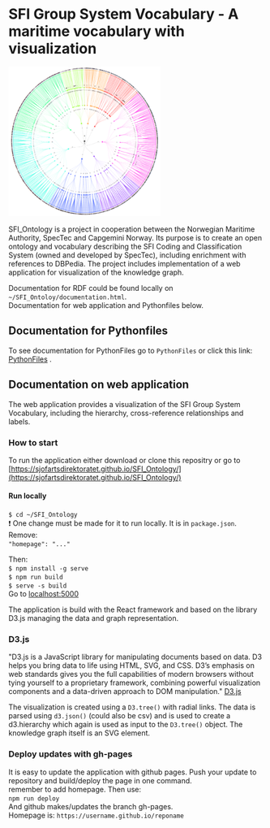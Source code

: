 # SFI Group System Vocabulary - A maritime vocabulary with visualization

<img src="images/logo.PNG" width="300">  

SFI_Ontology is a project in cooperation between the Norwegian Maritime Authority, SpecTec and Capgemini Norway. Its purpose is to create an open ontology and vocabulary describing the SFI Coding and Classification System (owned and developed by SpecTec), including enrichment with references to DBPedia. The project includes implementation of a web application for visualization of the knowledge graph.


Documentation for RDF could be found locally on `~/SFI_Ontoloy/documentation.html`.  
Documentation for web application and Pythonfiles below.

## Documentation for Pythonfiles
To see documentation for PythonFiles go to `PythonFiles` or click this link: [PythonFiles](PythonFiles) .

## Documentation on web application
The web application provides a visualization of the SFI Group System Vocabulary, including the hierarchy, cross-reference relationships and labels.

### How to start
To run the application either download or clone this repositry or go to [https://sjofartsdirektoratet.github.io/SFI_Ontology/](https://sjofartsdirektoratet.github.io/SFI_Ontology/) 

#### Run locally
`$ cd ~/SFI_Ontology`  
:heavy_exclamation_mark: One change must be made for it to run locally. It is in `package.json`.  
Remove:  
`"homepage": "..."`

Then:  
`$ npm install -g serve`  
`$ npm run build`  
`$ serve -s build`  
Go to [localhost:5000](localhost:5000)

The application is build with the React framework and based on the library D3.js managing the data and graph representation.

### D3.js 

"D3.js is a JavaScript library for manipulating documents based on data. D3 helps you bring data to life using HTML, SVG, and CSS. D3’s emphasis on web standards gives you the full capabilities of modern browsers without tying yourself to a proprietary framework, combining powerful visualization components and a data-driven approach to DOM manipulation." [D3.js](https://d3js.org/)

The visualization is created using a `D3.tree()` with radial links. The data is parsed using `d3.json()` (could also be csv) and is used to create a d3.hierarchy which again is used as input to the `D3.tree()` object. The knowledge graph itself is an SVG element. 

### Deploy updates with gh-pages
It is easy to update the application with github pages. Push your update to repository and build/deploy the page in one command.  
remember to add homepage. Then use:  
`npm run deploy`  
And github makes/updates the branch gh-pages.  
Homepage is: `https://username.github.io/reponame`
